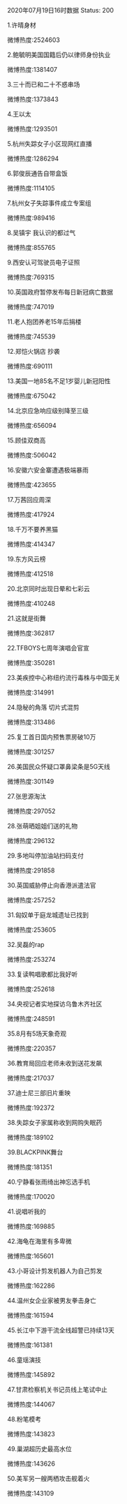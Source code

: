 2020年07月19日16时数据
Status: 200

1.许晴身材

微博热度:2524603

2.鲍毓明美国国籍后仍以律师身份执业

微博热度:1381407

3.三十而已和二十不惑串场

微博热度:1373843

4.王以太

微博热度:1293501

5.杭州失踪女子小区现网红直播

微博热度:1286294

6.郭俊辰通告自带盒饭

微博热度:1114105

7.杭州女子失踪事件成立专案组

微博热度:989416

8.吴镇宇 我认识的都过气

微博热度:855765

9.西安认可驾驶员电子证照

微博热度:769315

10.英国政府暂停发布每日新冠病亡数据

微博热度:747019

11.老人抱团养老15年后捐楼

微博热度:745539

12.郑恺火锅店 抄袭

微博热度:690111

13.美国一地85名不足1岁婴儿新冠阳性

微博热度:675042

14.北京应急响应级别降至三级

微博热度:656094

15.顾佳双商高

微博热度:506042

16.安徽六安金寨遭遇极端暴雨

微博热度:423655

17.万茜回应周深

微博热度:417924

18.千万不要养黑猫

微博热度:414347

19.东方风云榜

微博热度:412518

20.北京同时出现日晕和七彩云

微博热度:410248

21.这就是街舞

微博热度:362817

22.TFBOYS七周年演唱会官宣

微博热度:350281

23.美疾控中心称纽约流行毒株与中国无关

微博热度:314991

24.隐秘的角落 切片式混剪

微博热度:313486

25.复工首日国内预售票房破10万

微博热度:301257

26.美国民众怀疑口罩鼻梁条是5G天线

微博热度:301149

27.张思源淘汰

微博热度:297052

28.张萌晒姐姐们送的礼物

微博热度:296132

29.多地叫停加油站扫码支付

微博热度:291858

30.英国威胁停止向香港派遣法官

微博热度:257252

31.匈奴单于庭龙城遗址已找到

微博热度:253605

32.吴磊的rap

微博热度:253274

33.复读鸭唱歌都比我好听

微博热度:252618

34.央视记者实地探访乌鲁木齐社区

微博热度:248591

35.8月有5场天象奇观

微博热度:220357

36.教育局回应老师未收到送花发飙

微博热度:217037

37.迪士尼三部旧片重映

微博热度:192372

38.失踪女子家属称收到网购失眠药

微博热度:189102

39.BLACKPINK舞台

微博热度:181351

40.宁静看张雨绮出神忘选手机

微博热度:170020

41.说唱听我的

微博热度:169885

42.海龟在海里有多卑微

微博热度:165601

43.小哥设计剪发机器人为自己剪发

微博热度:162286

44.温州女企业家被男友拳击身亡

微博热度:161594

45.长江中下游干流全线超警已持续13天

微博热度:161381

46.童瑶演技

微博热度:145892

47.甘肃检察机关书记员线上笔试中止

微博热度:144067

48.粉笔模考

微博热度:143823

49.巢湖超历史最高水位

微博热度:143626

50.美军另一艘两栖攻击舰着火

微博热度:143109


